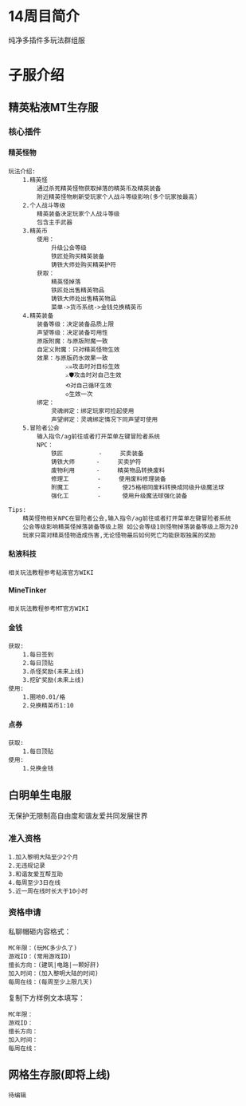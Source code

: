 # 14周目简介
纯净多插件多玩法群组服

# **子服介绍**

## 精英粘液MT生存服
### 核心插件
#### 精英怪物
	玩法介绍:
		1.精英怪
			通过杀死精英怪物获取掉落的精英币及精英装备
			附近精英怪物刷新受玩家个人战斗等级影响(多个玩家按最高)
		2.个人战斗等级
			精英装备决定玩家个人战斗等级
			包含主手武器
		3.精英币
			使用：
				升级公会等级
				铁匠处购买精英装备
				铸铁大师处购买精英护符
			获取：
				精英怪掉落
				铁匠处出售精英物品
				铸铁大师处出售精英物品
				菜单->货币系统->金钱兑换精英币
		4.精英装备
			装备等级：决定装备品质上限
			声望等级：决定装备可用性
			原版附魔：与原版附魔一致
			自定义附魔：只对精英怪物生效
			效果：与原版药水效果一致
					⚔☠攻击时对目标生效
					⚔🛡攻击时对自己生效
					⟲对自己循环生效
					◇生效一次
			绑定：
				灵魂绑定：绑定玩家可捡起使用
				声望绑定：灵魂绑定情况下同声望可使用
		5.冒险者公会
			输入指令/ag前往或者打开菜单左键冒险者系统
			NPC：
				铁匠          -     买卖装备
				铸铁大师      -     买卖护符
				废物利用      -     精英物品转换废料
				修理工        -     使用废料修理装备
				附魔工        -	  使25格相同废料转换成同级升级魔法球
				强化工        -	  使用升级魔法球强化装备
				
	Tips: 
		精英怪物相关NPC在冒险者公会,输入指令/ag前往或者打开菜单左键冒险者系统
		公会等级影响精英怪掉落装备等级上限 如公会等级1则怪物掉落装备等级上限为20
		玩家只需对精英怪物造成伤害,无论怪物最后如何死亡均能获取独属的奖励
#### 粘液科技
	相关玩法教程参考粘液官方WIKI
	
#### MineTinker
	相关玩法教程参考MT官方WIKI
	
	
#### 金钱
	获取:
		1.每日签到
		2.每日顶贴
		3.杀怪奖励(未来上线)
		3.挖矿奖励(未来上线)
	使用:
		1.圈地0.01/格
		2.兑换精英币1:10

#### 点券
	获取:
		1.每日顶贴
	使用:
		1.兑换金钱
		
		
## 白明单生电服
无保护无限制高自由度和谐友爱共同发展世界


### 准入资格
	1.加入黎明大陆至少2个月
	2.无违规记录
	3.和谐友爱互帮互助
	4.每周至少3日在线
	5.近一周在线时长大于10小时

### 资格申请
私聊帽砸内容格式：
```
MC年限：(玩MC多少久了)
游戏ID：(常用游戏ID)
擅长方向：(建筑|电路|一颗好肝)
加入时间：(加入黎明大陆的时间)
每周在线：(每周至少上限几天)
```

复制下方样例文本填写：
```
MC年限：
游戏ID：
擅长方向：
加入时间：
每周在线：
```
		
	
## 网格生存服(即将上线)
	待编辑
